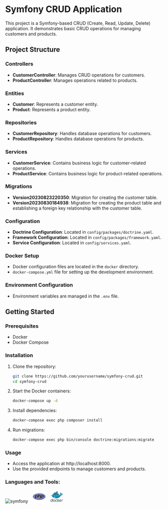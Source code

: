 <!-- <a href="https://symfony.com" target="_blank" rel="noreferrer"> <img src="https://symfony.com/logos/symfony_black_03.svg" alt="symfony" width="100%" height="100"/> </a> -->

# Symfony CRUD Application

This project is a Symfony-based CRUD (Create, Read, Update, Delete) application. It demonstrates basic CRUD operations for managing customers and products.

## Project Structure

### Controllers

- **CustomerController**: Manages CRUD operations for customers.
- **ProductController**: Manages operations related to products.

### Entities

- **Customer**: Represents a customer entity.
- **Product**: Represents a product entity.

### Repositories

- **CustomerRepository**: Handles database operations for customers.
- **ProductRepository**: Handles database operations for products.

### Services

- **CustomerService**: Contains business logic for customer-related operations.
- **ProductService**: Contains business logic for product-related operations.

### Migrations

- **Version20230823220350**: Migration for creating the customer table.
- **Version20230830184938**: Migration for creating the product table and establishing a foreign key relationship with the customer table.

### Configuration

- **Doctrine Configuration**: Located in `config/packages/doctrine.yaml`.
- **Framework Configuration**: Located in `config/packages/framework.yaml`.
- **Service Configuration**: Located in `config/services.yaml`.

### Docker Setup

- Docker configuration files are located in the `docker` directory.
- `docker-compose.yml` file for setting up the development environment.

### Environment Configuration

- Environment variables are managed in the `.env` file.

## Getting Started

### Prerequisites

- Docker
- Docker Compose

### Installation

1. Clone the repository:
   ```bash
   git clone https://github.com/yourusername/symfony-crud.git
   cd symfony-crud
   ```
2. Start the Docker containers:
   ```bash
   docker-compose up -d
   ```
3. Install dependencies:
   ```bash
   docker-compose exec php composer install
   ```
4. Run migrations:
   ```bash
   docker-compose exec php bin/console doctrine:migrations:migrate
   ```

### Usage

- Access the application at http://localhost:8000.
- Use the provided endpoints to manage customers and products.

<h3 align="left">Languages and Tools:</h3>
<p align="left">
	<span>
		<img src="https://symfony.com/logos/symfony_black_03.svg" alt="symfony" width="40" height="40"/>
	</span> 
   &nbsp;&nbsp;
	<span>
		<img src="https://raw.githubusercontent.com/devicons/devicon/master/icons/php/php-original.svg" alt="php" width="40" height="40"/>
	</span>
	<span> 
   &nbsp;&nbsp;
   <span>
		<img src="https://raw.githubusercontent.com/devicons/devicon/master/icons/docker/docker-original-wordmark.svg" alt="docker" width="40" height="40"/>
	</span>
</p>
